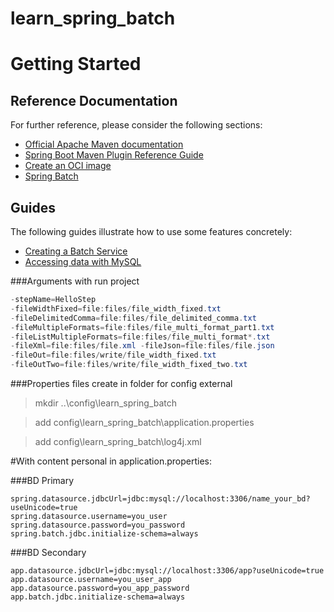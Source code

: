 # learn_spring_batch

# Getting Started

## Reference Documentation
For further reference, please consider the following sections:

* [Official Apache Maven documentation](https://maven.apache.org/guides/index.html)
* [Spring Boot Maven Plugin Reference Guide](https://docs.spring.io/spring-boot/docs/2.5.1/maven-plugin/reference/html/)
* [Create an OCI image](https://docs.spring.io/spring-boot/docs/2.5.1/maven-plugin/reference/html/#build-image)
* [Spring Batch](https://docs.spring.io/spring-boot/docs/2.5.1/reference/htmlsingle/#howto-batch-applications)

## Guides
The following guides illustrate how to use some features concretely:

* [Creating a Batch Service](https://spring.io/guides/gs/batch-processing/)
* [Accessing data with MySQL](https://spring.io/guides/gs/accessing-data-mysql/)


###Arguments with run project 

```java
-stepName=HelloStep 
-fileWidthFixed=file:files/file_width_fixed.txt 
-fileDelimitedComma=file:files/file_delimited_comma.txt 
-fileMultipleFormats=file:files/file_multi_format_part1.txt 
-fileListMultipleFormats=file:files/file_multi_format*.txt 
-fileXml=file:files/file.xml -fileJson=file:files/file.json 
-fileOut=file:files/write/file_width_fixed.txt 
-fileOutTwo=file:files/write/file_width_fixed_two.txt

```

###Properties files
create in folder for config external

> mkdir ..\config\learn_spring_batch

>add config\learn_spring_batch\application.properties

>add config\learn_spring_batch\log4j.xml

#With content personal in application.properties:

###BD Primary
```
spring.datasource.jdbcUrl=jdbc:mysql://localhost:3306/name_your_bd?useUnicode=true
spring.datasource.username=you_user
spring.datasource.password=you_password
spring.batch.jdbc.initialize-schema=always
```
###BD Secondary
```
app.datasource.jdbcUrl=jdbc:mysql://localhost:3306/app?useUnicode=true
app.datasource.username=you_user_app
app.datasource.password=you_app_password
app.batch.jdbc.initialize-schema=always
```



